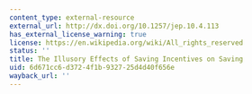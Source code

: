 ```yaml
---
content_type: external-resource
external_url: http://dx.doi.org/10.1257/jep.10.4.113
has_external_license_warning: true
license: https://en.wikipedia.org/wiki/All_rights_reserved
status: ''
title: The Illusory Effects of Saving Incentives on Saving
uid: 6d671cc6-d372-4f1b-9327-25d4d40f656e
wayback_url: ''
---
```

